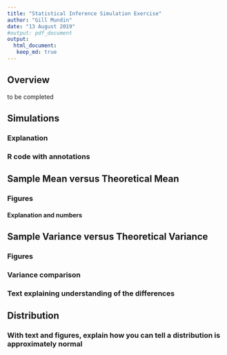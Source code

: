 ```yaml
---
title: "Statistical Inference Simulation Exercise"
author: "Gill Mundin"
date: "13 August 2019"
#output: pdf_document
output: 
  html_document:
   keep_md: true
---
```




## Overview

to be completed

## Simulations
### Explanation
### R code with annotations


## Sample Mean versus Theoretical Mean
### Figures
#### Explanation and numbers


## Sample Variance versus Theoretical Variance
### Figures
### Variance comparison
### Text explaining understanding of the differences


## Distribution
### With text and figures, explain how you can tell a distribution is approximately normal
